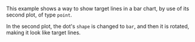 This example shows a way to show target lines in a bar chart, by use of its second plot, of type `point`.

In the second plot, the dot's `shape` is changed to `bar`, and then it is rotated, making it look like target lines.